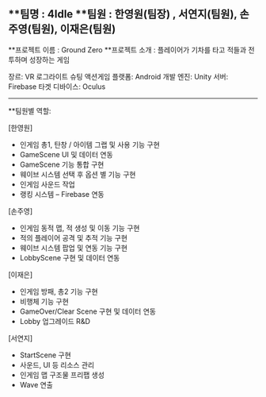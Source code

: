 **팀명 : 4Idle
**팀원 : 한영원(팀장) , 서연지(팀원), 손주영(팀원), 이재은(팀원)
-----------------------------------------------------------------------
**프로젝트 이름 : Ground Zero
**프로젝트 소개 : 플레이어가 기차를 타고 적들과 전투하며 성장하는 게임

  장르: VR 로그라이트 슈팅 액션게임
  플랫폼: Android
  개발 엔진: Unity
  서버: Firebase
  타겟 디바이스: Oculus

------------------------------------------------------------------------
**팀원별 역할: 

[한영원]
- 인게임 총1, 탄창 / 아이템 그랩 및 사용 기능 구현
- GameScene UI 및 데이터 연동 
- GameScene 기능 통합 구현
- 웨이브 시스템  선택 후 옵션 별 기능 구현
- 인게임 사운드 작업
- 랭킹 시스템 – Firebase 연동   

[손주영]
- 인게임 동적 맵, 적 생성 및 이동 기능 구현
- 적의 플레이어 공격 및 추적 기능 구현
- 웨이브 시스템  팝업 및 연동 기능 구현
- LobbyScene 구현 및 데이터 연동

[이재은]
- 인게임 방패, 총2 기능 구현
- 비행체 기능 구현
- GameOver/Clear Scene 구현 및 데이터 연동
- Lobby 업그레이드 R&D

[서연지]
- StartScene 구현
- 사운드, UI 등 리소스 관리
- 인게임 맵 구조물 프리팹 생성
- Wave 연출
